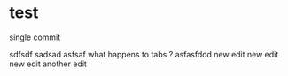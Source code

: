 # test

single commit

sdfsdf
sadsad
asfsaf
  what happens  to tabs  ?
asfasfddd
new edit
new edit
new edit
another edit
